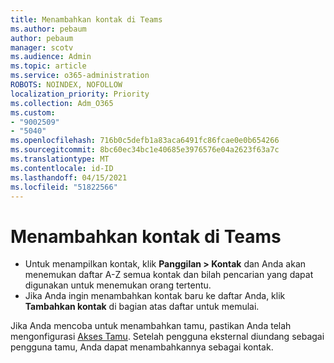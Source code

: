 ```yaml
---
title: Menambahkan kontak di Teams
ms.author: pebaum
author: pebaum
manager: scotv
ms.audience: Admin
ms.topic: article
ms.service: o365-administration
ROBOTS: NOINDEX, NOFOLLOW
localization_priority: Priority
ms.collection: Adm_O365
ms.custom:
- "9002509"
- "5040"
ms.openlocfilehash: 716b0c5defb1a83aca6491fc86fcae0e0b654266
ms.sourcegitcommit: 8bc60ec34bc1e40685e3976576e04a2623f63a7c
ms.translationtype: MT
ms.contentlocale: id-ID
ms.lasthandoff: 04/15/2021
ms.locfileid: "51822566"
---
```

# <a name="add-contacts-in-teams"></a>Menambahkan kontak di Teams

- Untuk menampilkan kontak, klik **Panggilan > Kontak** dan Anda akan menemukan daftar A-Z semua kontak dan bilah pencarian yang dapat digunakan untuk menemukan orang tertentu. 
- Jika Anda ingin menambahkan kontak baru ke daftar Anda, klik **Tambahkan kontak** di bagian atas daftar untuk memulai.

Jika Anda mencoba untuk menambahkan tamu, pastikan Anda telah mengonfigurasi [Akses Tamu](https://docs.microsoft.com/microsoftteams/set-up-guests). Setelah pengguna eksternal diundang sebagai pengguna tamu, Anda dapat menambahkannya sebagai kontak.
